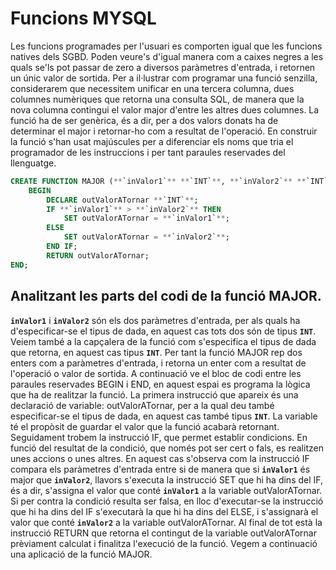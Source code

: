 # Funcions MYSQL
Les funcions programades per l'usuari es comporten igual que les funcions natives dels SGBD. Poden veure's d'igual manera com a caixes negres a les quals se'ls pot passar de zero a diversos paràmetres d'entrada, i retornen un únic valor de sortida. Per a il·lustrar com programar una funció senzilla, considerarem que necessitem unificar en una tercera columna, dues columnes numèriques que retorna una consulta SQL, de manera que la nova columna contingui el valor major d'entre les altres dues columnes. La funció ha de ser genèrica, és a dir, per a dos valors donats ha de determinar el major i retornar-ho com a resultat de l'operació.
En construir la funció s'han usat majúscules per a diferenciar els noms que tria el programador de les instruccions i per tant paraules reservades del llenguatge.

```sql
CREATE FUNCTION MAJOR (**`inValor1`** **`INT`**, **`inValor2`** **`INT`**) RETURNS **`INT`**
    BEGIN
        DECLARE outValorATornar **`INT`**;
        IF **`inValor1`** > **`inValor2`** THEN
            SET outValorATornar = **`inValor1`**;
        ELSE
            SET outValorATornar = **`inValor2`**;
        END IF;
        RETURN outValorATornar;
END;
```

## Analitzant les parts del codi de la funció MAJOR.

**`inValor1`** i **`inValor2`** són els dos paràmetres d'entrada, per als quals ha d'especificar-se el tipus de dada, en aquest cas tots dos són de tipus **`INT`**. Veiem també a la capçalera de la funció com s'especifica el tipus de dada que retorna, en aquest cas tipus **`INT`**. Per tant la funció MAJOR rep dos enters com a paràmetres d'entrada, i retorna un enter com a resultat de l'operació o valor de sortida.
A continuació ve el bloc de codi entre les paraules reservades BEGIN i END, en aquest espai es programa la lògica que ha de realitzar la funció. La primera instrucció que apareix és una declaració de variable: outValorATornar, per a la qual deu també especificar-se el tipus de dada, en aquest cas també tipus **`INT`**. La variable té el propòsit de guardar el valor que la funció acabarà retornant.
Seguidament trobem la instrucció IF, que permet establir condicions.
En funció del resultat de la condició, que només pot ser cert o fals, es realitzen unes accions o unes altres. En aquest cas s'observa com la instrucció IF compara els paràmetres d'entrada entre si de manera que si **`inValor1`** és major que **`inValor2`**, llavors s'executa la instrucció SET que hi ha dins del IF, és a dir, s'assigna el valor que conté **`inValor1`** a la variable outValorATornar. Si per contra la condició resulta ser falsa, en lloc d'executar-se la instrucció que hi ha dins del IF s'executarà la que hi ha dins del ELSE, i s'assignarà el valor que conté **`inValor2`** a la variable outValorATornar.
Al final de tot està la instrucció RETURN que retorna el contingut de la variable outValorATornar prèviament calculat i finalitza l'execució de la funció.
Vegem a continuació una aplicació de la funció MAJOR. 
